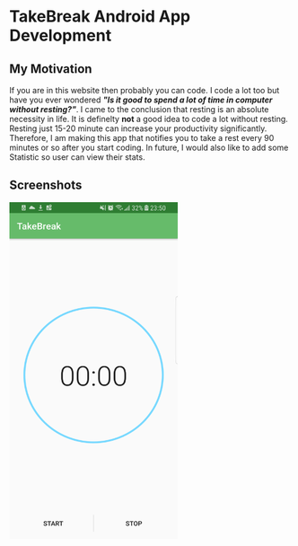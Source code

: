 # TakeBreak Android App Development
## My Motivation
If you are in this website then probably you can code.  I code a lot too but have you ever
wondered 
__*"Is it good to spend a lot of time in computer without resting?"*__. I came to the conclusion that 
resting is an absolute necessity in life. It is definelty __not__ a good idea to code a lot without resting. 
Resting just 15-20 minute can increase your productivity significantly. Therefore, I am making this app that notifies you
to take a rest every 90 minutes or so after you start coding.  In future,
I would also like to add some Statistic so user can view their stats.
## Screenshots
<img src="https://github.com/shravan097/TakeBreak/blob/master/screenshot1.png" height="600" width="300">

